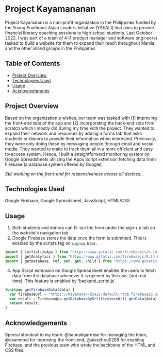 # Project Kayamananan

Project Kayamanan is a non-profit organization in the Philippines funded by the Young Southeast Asian Leaders Initiative (YSEALI) that aims to provide financial literacy coaching sessions to high school students. Last October 2022, I was part of a team of 4 (1 product manager and software engineers) tasked to build a website for them to expand their reach throughout Manila and the other island groups in the Philippines.

## Table of Contents
- [Project Overview](#project-overview)
- [Technologies Used](#technologies-used)
- [Usage](#usage)
- [Acknowledgments](#acknowledgments)

## Project Overview

Based on the organization's wishes, our team was tasked with (1) improving the front-end side of the app and (2) incorporating the back-end side from scratch which I mostly did during my time with the project. They wanted to expand their network and resources by adding a forms tab that asks students or donors to provide their information when interested. Previously, they were only doing these by messaging people through email and social media. They wanted to make to track them all in a more efficient and easy-to-access system. Hence, I built a straightforward monitoring system on Google Spreadsheets utilizing the Apps Script extension fetching data from Firebase (a database system offered by Google).

*Still working on the front-end for responsiveness across all devices...*

## Technologies Used

Google Firebase, Google Spreadsheet, JavaScript, HTML/CSS

## Usage

1. Both students and donors can fill out the form under the sign-up tab on the website's navigation tab.
2. Google Firebase stores the data once the form is submitted. This is enabled by the scripts tag on `signup.html`.

```JavaScript
import { initializeApp } from "https://www.gstatic.com/firebasejs/9.14.0/firebase-app.js";
import { getAnalytics } from "https://www.gstatic.com/firebasejs/9.14.0/firebase-analytics.js";
import { getDatabase, ref, set, get, child } from "https://www.gstatic.com/firebasejs/9.14.0/firebase-database.js";
```
4. App Script extension on Google Spreadsheet enables the users to fetch data from the database whenever it is opened by the user (not real-time). This feature is enabled by 'backend_script.js`.

```JavaScript
function getFirebaseData(data) {
  var firebaseUrl = "https://kayamanan-d3a22-default-rtdb.firebaseio.com"
  var result = FirebaseApp.getDatabaseByUrl(firebaseUrl).getData(data);
  return result;
}
```

## Acknowledgements

Special shoutout to my team: @hannahgarmise for managing the team, @evamnoel for improving the front-end, @alexzhou0268 for enabling Firebase, and the previous team who wrote the backbone of the HTML and CSS files.

